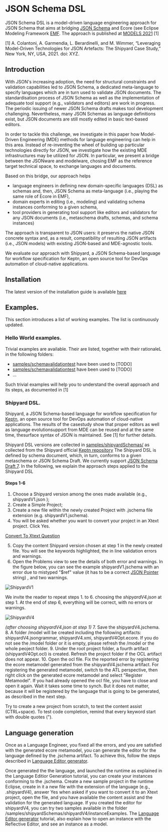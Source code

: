 # JSON Schema DSL

JSON Schema DSL is a model-driven language engineering approach for JSON Schema that aims at bridging [JSON Schema](https://json-schema.org/) and Ecore (see Eclipse Modeling Framework [EMF](https://www.eclipse.org/modeling/emf/). 
The approach is published at [MODELS 2021](https://conf.researchr.org/home/models-2021) [1]

[1] A. Colantoni, A. Garmendia, L. Berardinelli, and M. Wimmer, “Leveraging Model-Driven Technologies for JSON Artefacts: The Shipyard Case Study,” New York, NY, USA, 2021. doi: XYZ.

## Introduction

With JSON's increasing adoption, the need for structural constraints and validation capabilities led to JSON Schema, a dedicated meta-language to specify languages which are in turn used to validate JSON documents. 
The standardisation process of JSON Schema as well as the implementation of adequate tool support (e.g., validators and editors) are work in progress. 
The periodic issuing of newer JSON Schema drafts makes tool development challenging. Nevertheless, many JSON Schemas as language definitions exist, but JSON documents are still mostly edited in basic text-based editors.   

In order to tackle this challenge, we investigate in this paper how Model-Driven Engineering (MDE) methods for language engineering can help in this area. 
Instead of re-inventing the wheel of building up particular technologies directly for JSON, we investigate how the existing MDE infrastructures may be utilized for JSON. 
In particular, we present a bridge between the JSONware and modelware, chosing EMF as the reference target technical space, to exchange languages and documents. 

Based on this bridge, our approach helps 
- language engineers in defining new domain-specific languages (DSL) as schemas and, then, JSON Schema as meta-language (i.e., playing the same role of Ecore in EMF),
- domain experts in editing (i.e., modeling) and validating schema instances conforming to a given schema,
- tool providers in generating tool support like editors and validators for any JSON documents (i.e., metaschema drafts, schemas, and schema instances)
 
The approach is transparent to JSON users: it preservs the native JSON concrete syntax and, as a result, compatibility of resulting JSON artifacts (i.e., JSON models) with existing JSON-based and MDE-agnostic tools.

We evaluate our approach with Shipyard, a JSON Schema-based language for workflow specification for Keptn, an open source tool for DevOps automation of cloud-native applications.


## Installation

The latest version of the installation guide is available [here](tutorials/JSchemaDSLInstallationTutorial.pdf)


## Examples.
This section introduces a list of working examples. The list is continuously updated.

### Hello World examples. 
Trivial examples are available. Their are listed, together with their rationaleL in the following folders:
- [samples/schemavalidationtest](samples/schemavalidationtest/) have been used to [TODO]
- [samples/schemavalidationtest](samples/schemavalidationtest/) have been used to [TODO]
- ...

Such trivial examples will help you to understand the overall approach and its steps, as documented in [1]


### Shipyard DSL.
Shipyard, a JSON Schema-based language for workflow specification for [Keptn](https://keptn.sh/), an open source tool for DevOps automation  of  cloud-native  applications.  The  results  of  the  casestudy  show  that  proper  editors  as  well  as  language  evolutionsupport  from  MDE  can  be  reused  and  at  the  same  time,  thesurface  syntax  of  JSON  is  maintained. See [1] for further details.

Shipyard DSL versions are collected in [samples/shipyardSchemas/](samples/shipyardSchemas/) as collected from the Shipyard official [Keptn repository](https://github.com/keptn/spec/blob/master/shipyard.md)
The Shipyard DSL is defined by schema document, which, in turn, conforms to a given metaschema or JSON Schema Draft. We currently support [JSON Schema Draft 7](https://json-schema.org/).
In the following, we explain the approach steps applied to the Shipyard DSL

#### Steps 1-6

1. Choose a Shipyard version among the ones made available (e.g., shipyardV1.json );
2. Create a Simple Project; 
3. Create a new file within the newly created Project with .jschema file extension (e.g. shipyardV1.jschema). 
4. You will be asked whether you want to convert your project in an Xtext project. Click Yes.

[Convert To Xtext Question](tutorials/img/convertXtextPropject.PNG)  

5. Copy the content Shipyard version chosen at step 1  in the newly created file. You will see the keywords highlighted, the in line validation errors and warnings. 
6. Open the  Problems view to see the details of both error and warnings.  In the figure below, you can see the example shipyardV1.jschema with an error due to mistyped "$ref"  value (it has to be a correct [JSON Pointer](https://datatracker.ietf.org/doc/html/rfc6901) string) , and two warnings. 

![ShipyardV1](tutorials/img/shipyardV1.PNG) 

We invite the reader to repeat steps 1. to 6. choosing the *shipyardV4.json* at step 1. 
At the end of step 6, everything will be correct, with no errors or warnings.

![ShipyardV4](tutorials/img/shipyardV4.PNG) 

*(after choosing shipyardV4.json at step 1)*
7. Save the shipyardV4.jschema. 
8. A folder /model will be created including the following artifacts: shipyardV4.jsongrammar, shipyardV4.xmi, shipyardV4Opt.ecore. If you do not see the /model folder or it is empty, please refresh the /model or the whole peoject folder. 
9. Under the root project folder, a fourth artifact (shipyardV4Opt.ocl) is created. Refresh the project folder if the OCL artifact does not appear.
10. Open the ocl file. Fix the reported error by registering the ecore metamodel generated from the shipyardV4.jschema artifact. For registering the generated metamodel, switch to the ATL perspective, then right click on the generated ecore metamodel and select "Register Metamodel". If you had already opened the ocl file, you have to close and open it again. Wait it takes some time to synch. But it does not matter, because it will be registered by the language that is going to be generated, as described in the next step.


Try to create a new project from scratch, to test the content assist (CTRL+space). To test code completion, remind that every keyword start with double quotes ("). 

## Language generation

Once as a Language Engineer, you fixed all the errors, and you are satisfied with the generated ecore metamodel, you can generate the editor for the language defined by the .jschema artifact.
To achieve this, follow the steps described in [Language Editor generator](tutorials/LanguageEditorGeneration.pdf).

Once generated the the language, and launched the runtime as explained in the Language Editior Generation tutorial, you can create your instances conforming to the .jschema.
Create a new sample project in the runtime Eclipse, create in it a new file with the extension of the language (e.g., .shipyardV4), answer Yes when asked if you want to convert it to an Xtext project,
open the file, and you have available the content assist and the validation for the generated language.
If you created the editor for shipyardV4, you can try two samples available in the folder /samples/shipyardSchemas/shipyardV4/instanceExamples.
The [Language Editor generator](tutorials/LanguageEditorGeneration.pdf) tutorial, also explain how to open an instance with the Reflective Editor, and see an instance as a model.


